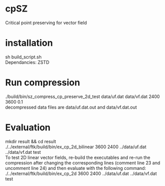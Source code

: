 # cpSZ
Critical point preserving for vector field

# installation
sh build_script.sh <br>
Dependancies: ZSTD

# Run compression
./build/bin/sz_compress_cp_preserve_2d_test data/uf.dat data/vf.dat 2400 3600 0.1 <br>
decompressed data files are data/uf.dat.out and data/vf.dat.out

# Evaluation
mkdir result && cd result <br>
./../external/ftk/build/bin/ex_cp_2d_bilinear 3600 2400 ../data/uf.dat ../data/vf.dat test <br>
To test 2D linear vector fields, re-build the executables and re-run the compression after changing the corresponding lines (comment line 23 and uncomment line 24) and then evaluate with the following command: <br>
./../external/ftk/build/bin/ex_cp_2d 3600 2400 ../data/uf.dat ../data/vf.dat test 